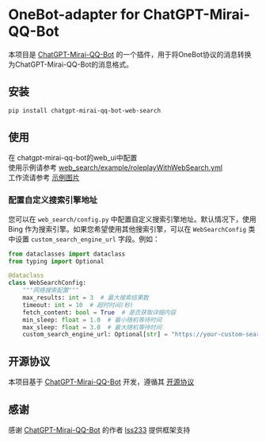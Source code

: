 # OneBot-adapter for ChatGPT-Mirai-QQ-Bot

本项目是 [ChatGPT-Mirai-QQ-Bot](https://github.com/lss233/chatgpt-mirai-qq-bot) 的一个插件，用于将OneBot协议的消息转换为ChatGPT-Mirai-QQ-Bot的消息格式。

## 安装

```bash
pip install chatgpt-mirai-qq-bot-web-search
```

## 使用

在 chatgpt-mirai-qq-bot的web_ui中配置  
使用示例请参考 [web_search/example/roleplayWithWebSearch.yml](web_search/example/roleplayWithWebSearch.yaml)    
工作流请参考 [示例图片](web_search/example/workflow.png)

### 配置自定义搜索引擎地址

您可以在 `web_search/config.py` 中配置自定义搜索引擎地址。默认情况下，使用 Bing 作为搜索引擎。如果您希望使用其他搜索引擎，可以在 `WebSearchConfig` 类中设置 `custom_search_engine_url` 字段。例如：

```python
from dataclasses import dataclass
from typing import Optional

@dataclass
class WebSearchConfig:
    """网络搜索配置"""
    max_results: int = 3  # 最大搜索结果数
    timeout: int = 10  # 超时时间(秒)
    fetch_content: bool = True  # 是否获取详细内容
    min_sleep: float = 1.0  # 最小随机等待时间
    max_sleep: float = 3.0  # 最大随机等待时间 
    custom_search_engine_url: Optional[str] = "https://your-custom-search-engine.com/search?q="  # 自定义搜索引擎地址
```

## 开源协议

本项目基于 [ChatGPT-Mirai-QQ-Bot](https://github.com/lss233/chatgpt-mirai-qq-bot) 开发，遵循其 [开源协议](https://github.com/lss233/chatgpt-mirai-qq-bot/blob/master/LICENSE)

## 感谢

感谢 [ChatGPT-Mirai-QQ-Bot](https://github.com/lss233/chatgpt-mirai-qq-bot) 的作者 [lss233](https://github.com/lss233) 提供框架支持
